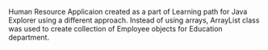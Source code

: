 Human Resource Applicaion created as a part of Learning path for Java Explorer using a different approach.
Instead of using arrays, ArrayList class was used to create collection of Employee objects for Education department.
